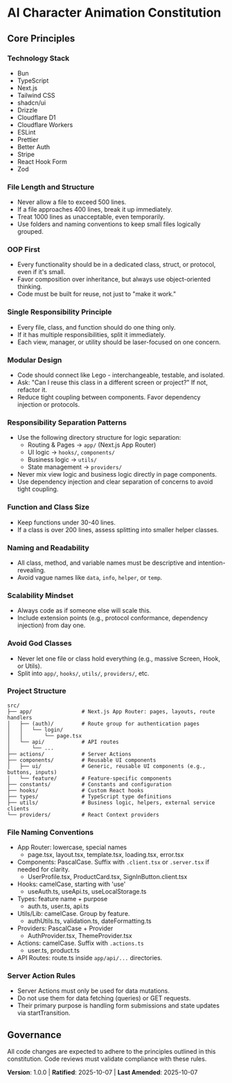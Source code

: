 <!--
SYNC IMPACT REPORT
- Version Change: None -> 1.0.0
- Added Principles:
  - Technology Stack
  - File Length and Structure
  - OOP First
  - Single Responsibility Principle
  - Modular Design
  - Responsibility Separation Patterns
  - Function and Class Size
  - Naming and Readability
  - Scalability Mindset
  - Avoid God Classes
  - Project Structure
  - File Naming Conventions
  - Server Action Rules
- Removed Sections: SECTION_2_NAME, SECTION_3_NAME
- Templates requiring updates:
  - ✅ .specify/templates/plan-template.md
- Follow-up TODOs: None
-->

# AI Character Animation Constitution

## Core Principles

### Technology Stack

- Bun
- TypeScript
- Next.js
- Tailwind CSS
- shadcn/ui
- Drizzle
- Cloudflare D1
- Cloudflare Workers
- ESLint
- Prettier
- Better Auth
- Stripe
- React Hook Form
- Zod

### File Length and Structure

- Never allow a file to exceed 500 lines.
- If a file approaches 400 lines, break it up immediately.
- Treat 1000 lines as unacceptable, even temporarily.
- Use folders and naming conventions to keep small files logically grouped.

### OOP First

- Every functionality should be in a dedicated class, struct, or protocol, even if it's small.
- Favor composition over inheritance, but always use object-oriented thinking.
- Code must be built for reuse, not just to "make it work."

### Single Responsibility Principle

- Every file, class, and function should do one thing only.
- If it has multiple responsibilities, split it immediately.
- Each view, manager, or utility should be laser-focused on one concern.

### Modular Design

- Code should connect like Lego - interchangeable, testable, and isolated.
- Ask: "Can I reuse this class in a different screen or project?" If not, refactor it.
- Reduce tight coupling between components. Favor dependency injection or protocols.

### Responsibility Separation Patterns

- Use the following directory structure for logic separation:
  - Routing & Pages -> `app/` (Next.js App Router)
  - UI logic -> `hooks/`, `components/`
  - Business logic -> `utils/`
  - State management -> `providers/`
- Never mix view logic and business logic directly in page components.
- Use dependency injection and clear separation of concerns to avoid tight coupling.

### Function and Class Size

- Keep functions under 30-40 lines.
- If a class is over 200 lines, assess splitting into smaller helper classes.

### Naming and Readability

- All class, method, and variable names must be descriptive and intention-revealing.
- Avoid vague names like `data`, `info`, `helper`, or `temp`.

### Scalability Mindset

- Always code as if someone else will scale this.
- Include extension points (e.g., protocol conformance, dependency injection) from day one.

### Avoid God Classes

- Never let one file or class hold everything (e.g., massive Screen, Hook, or Utils).
- Split into `app/`, `hooks/`, `utils/`, `providers/`, etc.

### Project Structure

```
src/
├── app/                # Next.js App Router: pages, layouts, route handlers
│   ├── (auth)/         # Route group for authentication pages
│   │   └── login/
│   │       └── page.tsx
│   └── api/            # API routes
│       └── ...
├── actions/            # Server Actions
├── components/         # Reusable UI components
│   ├── ui/             # Generic, reusable UI components (e.g., buttons, inputs)
│   └── feature/        # Feature-specific components
├── constants/          # Constants and configuration
├── hooks/              # Custom React hooks
├── types/              # TypeScript type definitions
├── utils/              # Business logic, helpers, external service clients
└── providers/          # React Context providers
```

### File Naming Conventions

- App Router: lowercase, special names
  - page.tsx, layout.tsx, template.tsx, loading.tsx, error.tsx
- Components: PascalCase. Suffix with `.client.tsx` or `.server.tsx` if needed for clarity.
  - UserProfile.tsx, ProductCard.tsx, SignInButton.client.tsx
- Hooks: camelCase, starting with 'use'
  - useAuth.ts, useApi.ts, useLocalStorage.ts
- Types: feature name + purpose
  - auth.ts, user.ts, api.ts
- Utils/Lib: camelCase. Group by feature.
  - authUtils.ts, validation.ts, dateFormatting.ts
- Providers: PascalCase + Provider
  - AuthProvider.tsx, ThemeProvider.tsx
- Actions: camelCase. Suffix with `.actions.ts`
  - user.ts, product.ts
- API Routes: route.ts inside `app/api/...` directories.

### Server Action Rules

- Server Actions must only be used for data mutations.
- Do not use them for data fetching (queries) or GET requests.
- Their primary purpose is handling form submissions and state updates via startTransition.

## Governance

All code changes are expected to adhere to the principles outlined in this constitution. Code reviews must validate compliance with these rules.

**Version**: 1.0.0 | **Ratified**: 2025-10-07 | **Last Amended**: 2025-10-07
